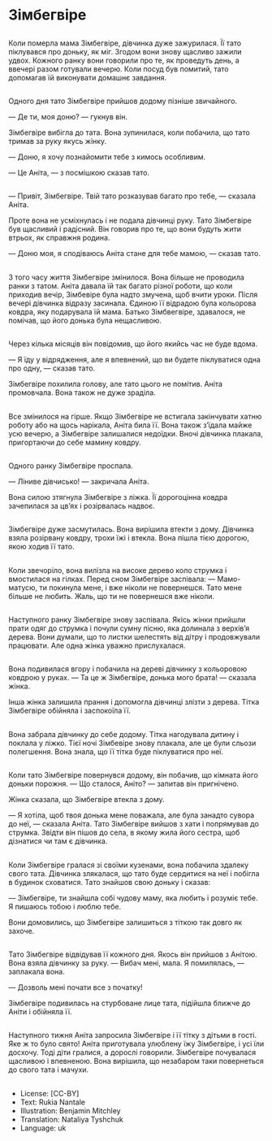 # Зімбегвіре

##
Коли померла мама Зімбегвіре, дівчинка дуже зажурилася. Її тато піклувався про доньку, як міг. Згодом вони знову щасливо зажили удвох. Кожного ранку вони говорили про те, як проведуть день, а ввечері разом готували вечерю. Коли посуд був помитий, тато допомагав їй виконувати домашнє завдання.

##
Одного дня тато Зімбегвіре прийшов додому пізніше звичайного.

— Де ти, моя доню? — гукнув він.

Зімбегвіре вибігла до тата. Вона зупинилася, коли побачила, що тато тримав за руку якусь жінку.

— Доню, я хочу познайомити тебе з кимось особливим.

— Це Аніта, — з посмішкою сказав тато.

##
— Привіт, Зімбегвіре. Твій тато розказував багато про тебе, — сказала Аніта.

Проте вона не усміхнулась і не подала дівчинці руку. Тато Зімбегвіре був щасливий і радісний. Він говорив про те, що вони будуть жити втрьох, як справжня родина.

— Доню моя, я сподіваюсь Аніта стане для тебе мамою, — сказав тато.

##
З того часу життя Зімбегвіре змінилося. Вона більше не проводила ранки з татом. Аніта давала їй так багато різної роботи, що коли приходив вечір, Зімбевіре була надто змучена, щоб вчити уроки. Після вечері дівчинка відразу засинала. Єдиною її відрадою була кольорова ковдра, яку подарувала їй мама. Батько Зімбвегвіре, здавалося, не помічав, що його донька була нещасливою.

##
Через кілька місяців він повідомив, що його якийсь час не буде вдома.

— Я їду у відрядження, але я впевнений, що ви будете піклуватися одна про одну, — сказав тато.

Зімбегвіре похилила голову, але тато цього не помітив. Аніта промовчала. Вона також не дуже зраділа.

##
Все змінилося на гірше. Якщо Зімбегвіре не встигала закінчувати хатню роботу або на щось нарікала, Аніта била її. Вона також з’їдала майже усю вечерю, а Зімбегвіре залишалися недоїдки. Вночі дівчинка плакала, пригортаючи до себе мамину ковдру.

##
Одного ранку Зімбегвіре проспала.

— Ліниве дівчисько! — закричала Аніта.

Вона силою зтягнула Зімбегвіре з ліжка. Її дорогоцінна ковдра зачепилася за цв’ях і розірвалась надвоє.

##
Зімбегвіре дуже засмутилась. Вона вирішила втекти з дому. Дівчинка взяла розірвану ковдру, трохи їжі і втекла. Вона пішла тією дорогою, якою ходив її тато.

##
Коли звечоріло, вона вилізла на високе дерево коло струмка і вмостилася на гілках. Перед сном Зімбегвіре заспівала:
— Мамо-матусю, ти покинула мене, і вже ніколи не повернешся. Тато мене більше не любить. Жаль, що ти не повернешся вже ніколи.

##
Наступного ранку Зімбегвіре знову заспівала. Якісь жінки прийшли прати одяг до струмка і почули сумну пісню, яка долинала з верхів’я дерева. Вони думали, що то листки шелестять від дітру і продовжували працювати. Але одна жінка уважно прислухалася.

##
Вона подивилася вгору і побачила на дереві дівчинку з кольоровою ковдрою у руках.
— Та це ж Зімбегвіре, донька мого брата! — сказала жінка.

Інша жінка залишила прання і допомогла дівчинці злізти з дерева. Тітка Зімбегвіре обійняла і заспокоїла її.

##
Вона забрала дівчинку до себе додому. Тітка нагодувала дитину і поклала у ліжко. Тієї ночі Зімбевіре знову плакала, але це були сльози полегшення. Вона знала, що її тітка буде піклуватися про неї.

##
Коли тато Зімбегвіре повернувся додому, він побачив, що кімната його доньки порожня.
— Що сталося, Аніто? — запитав він пригнічено.

Жінка сказала, що Зімбегвіре втекла з дому.

— Я хотіла, щоб твоя донька мене поважала, але була занадто сувора до неї, — сказала Аніта. Тато Зімбегвіре вийшов з хати і попрямував до струмка. Звідти він пішов до села, в якому жила його сестра, щоб дізнатися чи там є дівчинка.

##
Коли Зімбегвіре гралася зі своїми кузенами, вона побачила здалеку свого тата. Дівчинка злякалася, що тато буде сердитися на неї і побігла в будинок сховатися. Тато знайшов свою доньку і сказав:

— Зімбегвіре, ти знайшла собі чудову маму, яка любить і розуміє тебе. Я пишаюсь тобою і люблю тебе.

Вони домовились, що Зімбегвіре залишиться з тіткою так довго як захоче.

##
Тато Зімбегвіре відвідував її кожного дня. Якось він прийшов з Анітою. Вона взяла дівчинку за руку.
— Вибач мені, мала. Я помилялась, — заплакала вона.

— Дозволь мені почати все з початку!

Зімбегвіре подивилась на стурбоване лице тата, підійшла ближче до Аніти і обійняла її.

##
Наступного тижня Аніта запросила Зімбегвіре і її тітку з дітьми в гості. Яке ж то було свято! Аніта приготувала улюблену їжу Зімбегвіре, і усі їли досхочу. Тоді діти гралися, а дорослі говорили. Зімбегвіре почувалася щасливою і впевненою. Вона вирішила, що незабаром таки повернеться до свого тата і мачухи.

##
* License: [CC-BY]
* Text: Rukia Nantale
* Illustration: Benjamin Mitchley
* Translation: Nataliya Tyshchuk
* Language: uk
